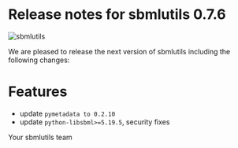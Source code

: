 # Release notes for sbmlutils 0.7.6
![sbmlutils](https://github.com/matthiaskoenig/sbmlutils/raw/develop/docs_builder/images/sbmlutils-logo-60.png)

We are pleased to release the next version of sbmlutils including the 
following changes:

# Features
- update `pymetadata to 0.2.10`
- update `python-libsbml>=5.19.5`, security fixes

Your sbmlutils team
